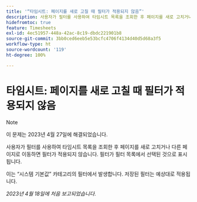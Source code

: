 ```yaml
---
title: '“타임시트: 페이지를 새로 고칠 때 필터가 적용되지 않음”'
description: 사용자가 필터를 사용하여 타임시트 목록을 조회한 후 페이지를 새로 고치거나 다른 페이지로 이동하면 필터가 적용되지 않습니다. 필터가 필터 목록에서 선택된 것으로 표시됩니다.
hidefromtoc: true
feature: Timesheets
exl-id: 4ec51957-448a-42ac-8c19-dbdc221901b8
source-git-commit: 3bb0ced6eeb5e53bcfc4706f4134d40d5d68a3f5
workflow-type: ht
source-wordcount: '119'
ht-degree: 100%

---
```


# 타임시트: 페이지를 새로 고칠 때 필터가 적용되지 않음

>[!NOTE]
>
>이 문제는 2023년 4월 27일에 해결되었습니다.

사용자가 필터를 사용하여 타임시트 목록을 조회한 후 페이지를 새로 고치거나 다른 페이지로 이동하면 필터가 적용되지 않습니다. 필터가 필터 목록에서 선택된 것으로 표시됩니다.

이는 “시스템 기본값” 카테고리의 필터에서 발생합니다. 저장된 필터는 예상대로 적용됩니다.

_2023년 4월 18일에 처음 보고되었습니다._
